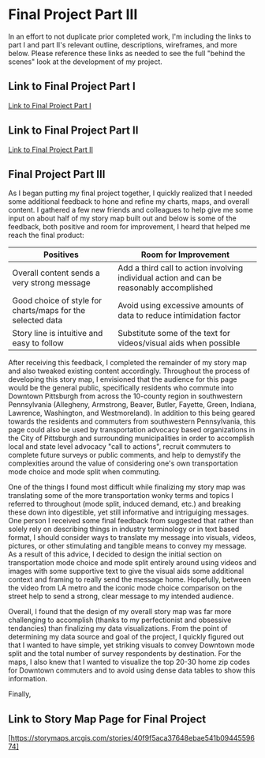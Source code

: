# Final Project Part III

In an effort to not duplicate prior completed work, I'm including the links to part I and part II's relevant outline,
descriptions, wireframes, and more below. Please reference these links as needed to see the full "behind the scenes" look
at the development of my project. 

## Link to Final Project Part I
[Link to Final Project Part I](/final_project.md)

## Link to Final Project Part II
[Link to Final Project Part II](/final_project_part2.md)

## Final Project Part III
As I began putting my final project together, I quickly realized that I needed some additional feedback to hone and refine my
charts, maps, and overall content. I gathered a few new friends and colleagues to help give me some input on about half of my story map built out and below is some of the feedback, both positive and room for improvement, I heard that helped me reach the final product:

Positives | Room for Improvement
------------ | -------------
Overall content sends a very strong message | Add a third call to action involving individual action and can be reasonably accomplished
Good choice of style for charts/maps for the selected data| Avoid using excessive amounts of data to reduce intimidation factor
Story line is intuitive and easy to follow | Substitute some of the text for videos/visual aids when possible

After receiving this feedback, I completed the remainder of my story map and also tweaked existing content accordingly. Throughout the process of developing this story map, I envisioned that the audience for this page would be the general public, specifically residents who commute into Downtown Pittsburgh from across the 10-county region in southwestern Pennsylvania (Allegheny, Armstrong, Beaver, Butler, Fayette, Green, Indiana, Lawrence, Washington, and Westmoreland). In addition to this being geared towards the residents and commuters from southwestern Pennsylvania, this page could also be used by transportation advocacy based organizations in the City of Pittsburgh and surrounding municipalities in order to accomplish local and state level advocacy "call to actions", recruit commuters to complete future surveys or public comments, and help to demystify the complexities around the value of considering one's own transportation mode choice and mode split when commuting. 

One of the things I found most difficult while finalizing my story map was translating some of the more transportation wonky terms and topics I referred to throughout (mode split, induced demand, etc.) and breaking these down into digestible, yet still informative and intriguiging messages. One person I received some final feedback from suggested that rather than solely rely on describing things in industry terminology or in text based format, I should consider ways to translate my message into visuals, videos, pictures, or other stimulating and tangible means to convey my message. As a result of this advice, I decided to design the initial section on transportation mode choice and mode split entirely around using videos and images with some supportive text to give the visual aids some additional context and framing to really send the message home. Hopefully, between the video from LA metro and the iconic mode choice comparison on the street help to send a strong, clear message to my intended audience. 

Overall, I found that the design of my overall story map was far more challenging to accomplish (thanks to my perfectionist and obsessive tendancies) than finalizing my data visualizations. From the point of determining my data source and goal of the project, I quickly figured out that I wanted to have simple, yet striking visuals to convey Downtown mode split and the total number of survey respondents by destination. For the maps, I also knew that I wanted to visualize the top 20-30 home zip codes for Downtown commuters and to avoid using dense data tables to show this information. 

Finally, 

## Link to Story Map Page for Final Project
[https://storymaps.arcgis.com/stories/40f9f5aca37648ebae541b0944559674]
